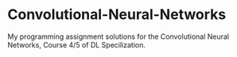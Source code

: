 # Convolutional-Neural-Networks
My programming assignment solutions for the Convolutional Neural Networks, Course 4/5 of DL Specilization.
